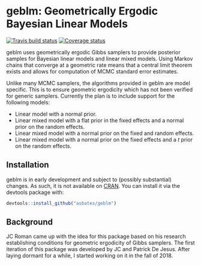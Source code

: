 # geblm: Geometrically Ergodic Bayesian Linear Models

[![Travis build status](https://travis-ci.org/asbates/geblm.svg?branch=master)](https://travis-ci.org/asbates/geblm)
[![Coverage status](https://codecov.io/gh/asbates/geblm/branch/master/graph/badge.svg)](https://codecov.io/github/asbates/geblm?branch=master)

geblm uses geometrically ergodic Gibbs samplers to provide posterior samples for Bayesian linear models and linear mixed models. Using Markov chains that converge at a geometric rate means that a central limit theorem exists and allows for computation of MCMC standard error estimates.

Unlike many MCMC samplers, the algorithms provided in geblm are model specific. This is to ensure geometric ergodicity which has not been verified for generic samplers. Currently the plan is to include support for the following models:

- Linear model with a normal prior.
- Linear mixed model with a flat prior in the fixed effects and a normal prior on the random effects.
- Linear mixed model with a normal prior on the fixed and random effects.
- Linear mixed model with a normal prior on the fixed effects and a *t* prior on the random effects.


## Installation

geblm is in early development and subject to (possibly substantial) changes. As such, it is not available on [CRAN](https://CRAN.R-project.org). You can install it via the devtools package with:

``` r
devtools::install_github("asbates/geblm")
```



## Background

JC Roman came up with the idea for this package based on his research establishing conditions for geometric ergodicity of Gibbs samplers. The first iteration of this package was developed by JC and Patrick De Jesus. After laying dormant for a while, I started working on it in the fall of 2018.


